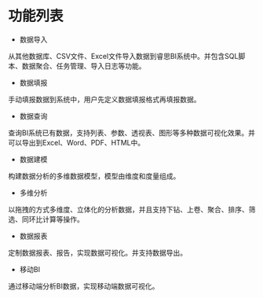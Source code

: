 # 功能列表

* 数据导入

从其他数据库、CSV文件、Excel文件导入数据到睿思BI系统中。并包含SQL脚本、数据聚合、任务管理、导入日志等功能。

* 数据填报

手动填报数据到系统中，用户先定义数据填报格式再填报数据。

* 数据查询

查询BI系统已有数据，支持列表、参数、透视表、图形等多种数据可视化效果。并可以导出到Excel、Word、PDF、HTML中。

* 数据建模

构建数据分析的多维数据模型，模型由维度和度量组成。

* 多维分析

以拖拽的方式多维度、立体化的分析数据，并且支持下钻、上卷、聚合、排序、筛选、同环比计算等操作。

* 数据报表

定制数据报表、报告，实现数据可视化。并支持数据导出。

* 移动BI

通过移动端分析BI数据，实现移动端数据可视化。

